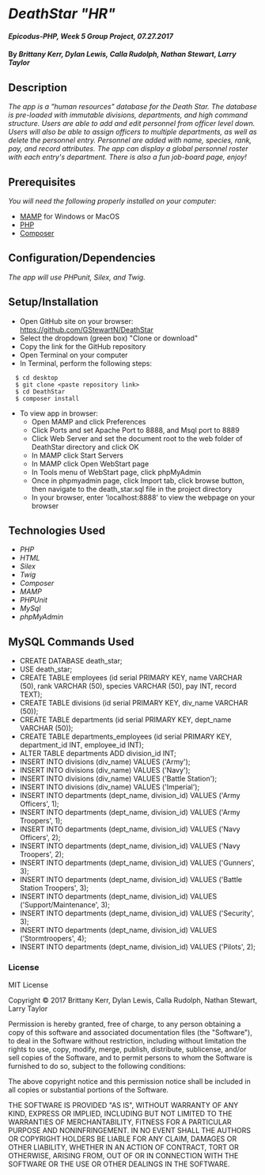 # _DeathStar "HR"_

#### _Epicodus-PHP, Week 5 Group Project, 07.27.2017_

#### By _**Brittany Kerr, Dylan Lewis, Calla Rudolph, Nathan Stewart, Larry Taylor**_

## Description

_The app is a "human resources" database for the Death Star. The database is pre-loaded with immutable divisions, departments, and high command structure. Users are able to add and edit personnel from officer level down. Users will also be able to assign officers to multiple departments, as well as delete the personnel entry. Personnel are added with name, species, rank, pay, and record attributes. The app can display a global personnel roster with each entry's department. There is also a fun job-board page, enjoy!_

## Prerequisites

_You will need the following properly installed on your computer:_

* [MAMP](https://www.mamp.info/en/) for Windows or MacOS
* [PHP](https://secure.php.net/)
* [Composer](https://getcomposer.org/)

## Configuration/Dependencies

_The app will use PHPunit,  Silex, and Twig._

## Setup/Installation

* Open GitHub site on your browser: https://github.com/GStewartN/DeathStar
* Select the dropdown (green box) "Clone or download"
* Copy the link for the GitHub repository
* Open Terminal on your computer
* In Terminal, perform the following steps:
````
  $ cd desktop
  $ git clone <paste repository link>
  $ cd DeathStar
  $ composer install
  ````
* To view app in browser:
  * Open MAMP and click Preferences
  * Click Ports and set Apache Port to 8888, and Msql port to 8889
  * Click Web Server and set the document root to the web folder of DeathStar directory and click OK
  * In MAMP click Start Servers
  * In MAMP click Open WebStart page
  * In Tools menu of WebStart page, click phpMyAdmin
  * Once in phpmyadmin page, click Import tab, click browse button, then navigate to the death_star.sql file in the project directory
  * In your browser, enter 'localhost:8888' to view the webpage on your browser

## Technologies Used

* _PHP_
* _HTML_
* _Silex_
* _Twig_
* _Composer_
* _MAMP_
* _PHPUnit_
* _MySql_
* _phpMyAdmin_

## MySQL Commands Used

* CREATE DATABASE death_star;
* USE death_star;
* CREATE TABLE employees (id serial PRIMARY KEY, name VARCHAR (50), rank VARCHAR (50), species VARCHAR (50), pay INT, record TEXT);
* CREATE TABLE divisions (id serial PRIMARY KEY, div_name VARCHAR (50));
* CREATE TABLE departments (id serial PRIMARY KEY, dept_name VARCHAR (50));
* CREATE TABLE departments_employees (id serial PRIMARY KEY, department_id INT, employee_id INT);
* ALTER TABLE departments ADD division_id INT;
* INSERT INTO divisions (div_name) VALUES ('Army');
* INSERT INTO divisions (div_name) VALUES ('Navy');
* INSERT INTO divisions (div_name) VALUES ('Battle Station');
* INSERT INTO divisions (div_name) VALUES ('Imperial');
* INSERT INTO departments (dept_name, division_id) VALUES ('Army Officers', 1);
* INSERT INTO departments (dept_name, division_id) VALUES ('Army Troopers', 1);
* INSERT INTO departments (dept_name, division_id) VALUES ('Navy Officers', 2);
* INSERT INTO departments (dept_name, division_id) VALUES ('Navy Troopers', 2);
* INSERT INTO departments (dept_name, division_id) VALUES ('Gunners', 3);
* INSERT INTO departments (dept_name, division_id) VALUES ('Battle Station Troopers', 3);
* INSERT INTO departments (dept_name, division_id) VALUES ('Support/Maintenance', 3);
* INSERT INTO departments (dept_name, division_id) VALUES ('Security', 3);
* INSERT INTO departments (dept_name, division_id) VALUES ('Stormtroopers', 4);
* INSERT INTO departments (dept_name, division_id) VALUES ('Pilots', 2);

### License

MIT License

Copyright &copy; 2017 Brittany Kerr, Dylan Lewis, Calla Rudolph, Nathan Stewart, Larry Taylor

Permission is hereby granted, free of charge, to any person obtaining a copy
of this software and associated documentation files (the "Software"), to deal
in the Software without restriction, including without limitation the rights
to use, copy, modify, merge, publish, distribute, sublicense, and/or sell
copies of the Software, and to permit persons to whom the Software is
furnished to do so, subject to the following conditions:

The above copyright notice and this permission notice shall be included in all
copies or substantial portions of the Software.

THE SOFTWARE IS PROVIDED "AS IS", WITHOUT WARRANTY OF ANY KIND, EXPRESS OR
IMPLIED, INCLUDING BUT NOT LIMITED TO THE WARRANTIES OF MERCHANTABILITY,
FITNESS FOR A PARTICULAR PURPOSE AND NONINFRINGEMENT. IN NO EVENT SHALL THE
AUTHORS OR COPYRIGHT HOLDERS BE LIABLE FOR ANY CLAIM, DAMAGES OR OTHER
LIABILITY, WHETHER IN AN ACTION OF CONTRACT, TORT OR OTHERWISE, ARISING FROM,
OUT OF OR IN CONNECTION WITH THE SOFTWARE OR THE USE OR OTHER DEALINGS IN THE
SOFTWARE.
